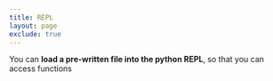 ```yaml
---
title: REPL
layout: page
exclude: true
---
```


You can **load a pre-written file into the python REPL**, so that you can access functions 
<!--stackedit_data:
eyJoaXN0b3J5IjpbLTc4MjAzMzA3Ml19
-->